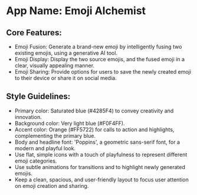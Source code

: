 # **App Name**: Emoji Alchemist

## Core Features:

- Emoji Fusion: Generate a brand-new emoji by intelligently fusing two existing emojis, using a generative AI tool.
- Emoji Display: Display the two source emojis, and the fused emoji in a clear, visually appealing manner.
- Emoji Sharing: Provide options for users to save the newly created emoji to their device or share it on social media.

## Style Guidelines:

- Primary color: Saturated blue (#4285F4) to convey creativity and innovation.
- Background color: Very light blue (#F0F4FF).
- Accent color: Orange (#FF5722) for calls to action and highlights, complementing the primary blue.
- Body and headline font: 'Poppins', a geometric sans-serif font, for a modern and playful look.
- Use flat, simple icons with a touch of playfulness to represent different emoji categories.
- Use subtle animations for transitions and to highlight newly generated emojis.
- Keep a clean, spacious, and user-friendly layout to focus user attention on emoji creation and sharing.